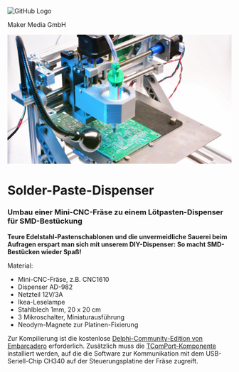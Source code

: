 ![GitHub Logo](http://www.heise.de/make/icons/make_logo.png)

Maker Media GmbH

![Aufmacher](https://github.com/MakeMagazinDE/Solder-Paste-Dispenser/blob/main/cnc1610_s.JPG)

# Solder-Paste-Dispenser

### Umbau einer Mini-CNC-Fräse zu einem Lötpasten-Dispenser für SMD-Bestückung

**Teure Edelstahl-Pastenschablonen und die unvermeidliche Sauerei beim Aufragen erspart man sich mit unserem DIY-Dispenser: So macht SMD-Bestücken wieder Spaß!**

Material:

* Mini-CNC-Fräse, z.B. CNC1610
* Dispenser AD-982
* Netzteil 12V/3A
* Ikea-Leselampe
* Stahlblech 1mm, 20 x 20 cm
* 3 Mikroschalter, Miniaturausführung
* Neodym-Magnete zur Platinen-Fixierung

Zur Kompilierung ist die kostenlose [Delphi-Community-Edition von Embarcadero](https://www.embarcadero.com/de/products/delphi/starter/free-download) erforderlich. Zusätzlich muss die [TComPort-Komponente](https://sourceforge.net/projects/comport/) installiert werden, auf die die Software zur Kommunikation mit dem USB-Seriell-Chip CH340 auf der Steuerungsplatine der Fräse zugreift.

